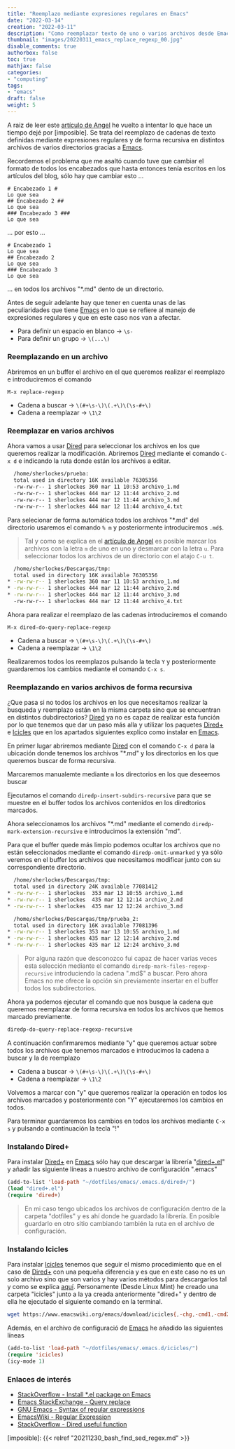```yaml
---
title: "Reemplazo mediante expresiones regulares en Emacs"
date: "2022-03-14"
creation: "2022-03-11"
description: "Como reemplazar texto de uno o varios archivos desde Emacs gracias al uso de las expresiones regulares, incluso de forma recursiva."
thumbnail: "images/20220311_emacs_replace_regexp_00.jpg"
disable_comments: true
authorbox: false
toc: true
mathjax: false
categories:
- "computing"
tags:
- "emacs"
draft: false
weight: 5
---
```

A raiz de leer este [artículo de Angel] he vuelto a intentar lo que hace un tiempo dejé por [imposible]. Se trata del reemplazo de cadenas de texto definidas mediante expresiones regulares y de forma recursiva en distintos archivos de varios directorios gracias a [Emacs].
<!--more-->
Recordemos el problema que me asaltó cuando tuve que cambiar el formato de todos los encabezados que hasta entonces tenía escritos en los artículos del blog, sólo hay que cambiar esto ...

```
# Encabezado 1 #
Lo que sea
## Encabezado 2 ##
Lo que sea
### Encabezado 3 ###
Lo que sea
```

... por esto ...

```
# Encabezado 1
Lo que sea
## Encabezado 2
Lo que sea
### Encabezado 3
Lo que sea
```

... en todos los archivos "*.md" dento de un directorio.

Antes de seguir adelante hay que tener en cuenta unas de las peculiaridades que tiene [Emacs] en lo que se refiere al manejo de expresiones regulares y que en este caso nos van a afectar.
- Para definir un espacio en blanco → `\s-`
- Para definir un grupo → `\(...\)`

### Reemplazando en un archivo
Abriremos en un buffer el archivo en el que queremos realizar el reemplazo e introduciremos el comando

```
M-x replace-regexp
```
- Cadena a buscar → `\(#+\s-\)\(.+\)\(\s-#+\)`
- Cadena a reemplazar → `\1\2`

### Reemplazar en varios archivos
Ahora vamos a usar [Dired] para seleccionar los archivos en los que queremos realizar la modificación. Abriremos [Dired] mediante el comando `C-x d` e indicando la ruta donde están los archivos a editar.

``` bash
  /home/sherlockes/prueba:
  total used in directory 16K available 76305356
  -rw-rw-r-- 1 sherlockes 360 mar 11 10:53 archivo_1.md
  -rw-rw-r-- 1 sherlockes 444 mar 12 11:44 archivo_2.md
  -rw-rw-r-- 1 sherlockes 444 mar 12 11:44 archivo_3.md
  -rw-rw-r-- 1 sherlockes 444 mar 12 11:44 archivo_4.txt
```
Para selecionar de forma automática todos los archivos "*.md" del directorio usaremos el comando `% m` y posteriormente introduciremos `.md$`.

> Tal y como se explica en el [artículo de Angel] es posible marcar los archivos con la letra `m` de uno en uno y desmarcar con la letra `u`. Para seleccionar todos los archivos de un directorio con el atajo `C-u t`.

``` bash
  /home/sherlockes/Descargas/tmp:
  total used in directory 16K available 76305356
* -rw-rw-r-- 1 sherlockes 360 mar 11 10:53 archivo_1.md
* -rw-rw-r-- 1 sherlockes 444 mar 12 11:44 archivo_2.md
* -rw-rw-r-- 1 sherlockes 444 mar 12 11:44 archivo_3.md
  -rw-rw-r-- 1 sherlockes 444 mar 12 11:44 archivo_4.txt
```

Ahora para realizar el reemplazo de las cadenas introduciremos el comando

```
M-x dired-do-query-replace-regexp
```

- Cadena a buscar → `\(#+\s-\)\(.+\)\(\s-#+\)`
- Cadena a reemplazar → `\1\2`

Realizaremos todos los reemplazos pulsando la tecla `Y` y posteriormente guardaremos los cambios mediante el comando `C-x s`.

### Reemplazando en varios archivos de forma recursiva
¿Que pasa si no todos los archivos en los que necesitamos realizar la busqueda y reemplazo están en la misma carpeta sino que se encuentran en distintos dubdirectorios? [Dired] ya no es capaz de realizar esta función por lo que tenemos que dar un paso más alla y utilizar los paquetes [Dired+] e [Icicles] que en los apartados siguientes explico como instalar en [Emacs].

En primer lugar abriremos mediante [Dired] con el comando `C-x d` para la ubicación donde tenemos los archivos "*.md" y los directorios en los que queremos buscar de forma recursiva.

Marcaremos manualemte mediante `m` los directorios en los que deseemos buscar

Ejecutamos el comando `diredp-insert-subdirs-recursive` para que se muestre en el buffer todos los archivos contenidos en los diredtorios marcados.

Ahora seleccionamos los archivos "*.md" mediante el comendo `diredp-mark-extension-recursive` e introducimos la extensión "md".

Para que el buffer quede más limpio podemos ocultar los archivos que no están seleccionados mediante el comando `diredp-omit-unmarked` y ya sólo veremos en el buffer los archivos que necesitamos modificar junto con su correspondiente directorio.

``` bash
  /home/sherlockes/Descargas/tmp:
  total used in directory 24K available 77081412
* -rw-rw-r-- 1 sherlockes  353 mar 13 10:55 archivo_1.md
* -rw-rw-r-- 1 sherlockes  435 mar 12 12:14 archivo_2.md
* -rw-rw-r-- 1 sherlockes  435 mar 12 12:24 archivo_3.md

  /home/sherlockes/Descargas/tmp/prueba_2:
  total used in directory 16K available 77081396
* -rw-rw-r-- 1 sherlockes 353 mar 13 10:55 archivo_1.md
* -rw-rw-r-- 1 sherlockes 435 mar 12 12:14 archivo_2.md
* -rw-rw-r-- 1 sherlockes 435 mar 12 12:24 archivo_3.md
```

> Por alguna razón que desconozco fui capaz de hacer varias veces esta selección mediante el comando `diredp-mark-files-regexp-recursive` introduciendo la cadena "\.md$" a buscar. Pero ahora Emacs no me ofrece la opción sin previamente insertar en el buffer todos los subdirectorios.

Ahora ya podemos ejecutar el comando que nos busque la cadena que queremos reemplazar de forma recursiva en todos los archivos que hemos marcado previamente.

``` lisp
diredp-do-query-replace-regexp-recursive
```

A continuación confirmaremos mediante "y" que queremos actuar sobre todos los archivos que tenemos marcados e introducimos la cadena a buscar y la de reemplazo
- Cadena a buscar → `\(#+\s-\)\(.+\)\(\s-#+\)`
- Cadena a reemplazar → `\1\2`

Volvemos a marcar con "y" que queremos realizar la operación en todos los archivos marcados y posteriormente con "Y" ejecutaremos los cambios en todos.

Para terminar guardaremos los cambios en todos los archivos mediante `C-x s` y pulsando a continuación la tecla "!"


### Instalando Dired+
Para instalar [Dired+] en [Emacs] sólo hay que descargar la librería "[dired+.el]" y añadir las siguiente líneas a nuestro archivo de configuración ".emacs"

``` lisp
(add-to-list 'load-path "~/dotfiles/emacs/.emacs.d/dired+/")
(load "dired+.el")
(require 'dired+)
```

> En mi caso tengo ubicados los archivos de configuración dentro de la carpeta "dotfiles" y es ahí donde he guardado la librería. En posible guardarlo en otro sitio cambiando también la ruta en el archivo de configuración.

### Instalando Icicles
Para instalar [Icicles] tenemos que seguir el mismo procedimiento que en el caso de [Dired+] con una pequeña diferencia y es que en este caso no es un solo archivo sino que son varios y hay varios métodos para descargarlos tal y como se explica [aquí]. Personamente (Desde Linux Mint) he creado una carpeta "icicles" junto a la ya creada anteriormente "dired+" y dentro de ella he ejecutado el siguiente comando en la terminal.

``` bash
wget https://www.emacswiki.org/emacs/download/icicles{,-chg,-cmd1,-cmd2,-doc1,-doc2,-face,-fn,-mac,-mcmd,-mode,-opt,-var}.el
```

Además, en el archivo de configuració de [Emacs] he añadido las siguientes líneas

``` lisp
(add-to-list 'load-path "~/dotfiles/emacs/.emacs.d/icicles/")
(require 'icicles)
(icy-mode 1)
```

### Enlaces de interés
- [StackOverflow - Install *.el package on Emacs](https://stackoverflow.com/questions/6400447/how-to-install-a-emacs-plugin-many-times-its-a-el-file-on-windows-platform)
- [Emacs StackExchange - Query replace](https://emacs.stackexchange.com/questions/26602/query-replace-on-directory)
- [GNU Emacs - Syntax of regular expressions](https://www.gnu.org/software/emacs/manual/html_node/emacs/Regexps.html)
- [EmacsWiki - Regular Expression](https://www.emacswiki.org/emacs/RegularExpression#h5o-5)
- [StackOverflow - Dired useful function](https://stackoverflow.com/questions/28880606/how-to-make-dired-adopt-some-useful-function-from-total-command)

[aquí]: https://www.emacswiki.org/emacs/Icicles_-_Libraries#h5o-6
[artículo de Angel]: https://ugeek.github.io/blog/post/2022-03-08-reemplazar-texto-de-uno-o-varios-archivos-con-dired-en-emacs.html
[Dired]: https://www.emacswiki.org/emacs/DiredMode
[Dired+]: https://www.emacswiki.org/emacs/DiredPlus
[dired+.el]: https://www.emacswiki.org/emacs/download/dired%2b.el
[Emacs]: https://www.gnu.org/software/emacs/
[Icicles]: https://www.emacswiki.org/emacs/Icicles
[imposible]: {{< relref "20211230_bash_find_sed_regex.md" >}}


[image-01]: /images/20220311_emacs_replace_regexp_01.jpg
[image-02]: /images/20220311_emacs_replace_regexp_02.jpg
[image-03]: /images/20220311_emacs_replace_regexp_03.jpg
[image-04]: /images/20220311_emacs_replace_regexp_04.jpg
[image-05]: /images/20220311_emacs_replace_regexp_05.jpg
[image-06]: /images/20220311_emacs_replace_regexp_06.jpg
[image-07]: /images/20220311_emacs_replace_regexp_07.jpg
[image-08]: /images/20220311_emacs_replace_regexp_08.jpg
[image-09]: /images/20220311_emacs_replace_regexp_09.jpg
